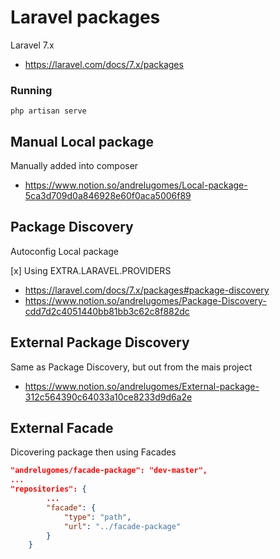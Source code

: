 # Laravel packages

Laravel 7.x

+ https://laravel.com/docs/7.x/packages

### Running

```shell script
php artisan serve 
```

## Manual Local package

Manually added into composer

+ https://www.notion.so/andrelugomes/Local-package-5ca3d709d0a846928e60f0aca5006f89

## Package Discovery

Autoconfig Local package

[x] Using EXTRA.LARAVEL.PROVIDERS

+ https://laravel.com/docs/7.x/packages#package-discovery
+ https://www.notion.so/andrelugomes/Package-Discovery-cdd7d2c4051440bb81bb3c62c8f882dc

## External Package Discovery

Same as Package Discovery, but out from the mais project

+ https://www.notion.so/andrelugomes/External-package-312c564390c64033a10ce8233d9d6a2e

## External Facade

Dicovering package then using Facades

```json
"andrelugomes/facade-package": "dev-master",
...
"repositories": {
        ...
        "facade": {
            "type": "path",
            "url": "../facade-package"
        }
    }
```


